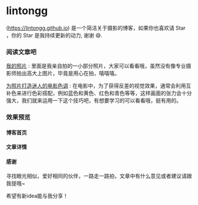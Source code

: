 # lintongg

(https://lintongg.github.io) 是一个简洁关于摄影的博客，如果你也喜欢请 Star ，你的 Star 是我持续更新的动力, 谢谢 😄.

### 阅读文章吧

[我的照片](https://lintongg.github.io/2018/06/%E6%98%AF%E6%88%91%E7%9A%84%E7%85%A7%E7%89%87/)  :  里面是我亲自拍的一小部分照片，大家可以看看哦，虽然没有像专业摄影师拍出高大上图片，毕竟是用心在拍，嘻嘻嘻。

[为照片打造迷人的电影色调](https://lintongg.github.io/2018/06/lintong%E4%B8%BA%E7%85%A7%E7%89%87%E6%89%93%E9%80%A0%E8%BF%B7%E4%BA%BA%E7%9A%84%E7%94%B5%E5%BD%B1%E8%89%B2%E8%B0%83/) : 在电影中，为了获得反差的视觉效果，通常会利用互补色来进行色彩搭配，例如蓝色和黄色、红色和青色等等，这样画面的张力会十分强大，我们就来运用一下这个技巧吧，有想要学习的可以看看哦，挺有用的。



### 效果预览



#### 博客首页   
 



#### 文章详情   










#### 感谢   

寻找眼光相似，爱好相同的伙伴，一路走一路拍，文章中有什么意见或者建议请跟我提哦~

希望有新idea能与我分享！
